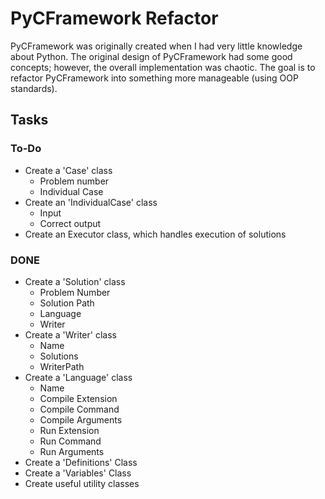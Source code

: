PyCFramework Refactor
=====================
PyCFramework was originally created when I had very little knowledge about 
Python. The original design of PyCFramework had some good concepts; however,
the overall implementation was chaotic. The goal is to refactor PyCFramework
into something more manageable (using OOP standards).


Tasks
-----


### To-Do ###
* Create a 'Case' class
	* Problem number
	* Individual Case
* Create an 'IndividualCase' class
	* Input 
	* Correct output
* Create an Executor class, which handles execution of solutions

### DONE ###
* Create a 'Solution' class
	* Problem Number
	* Solution Path
	* Language
	* Writer
* Create a 'Writer' class
	* Name
	* Solutions
	* WriterPath
* Create a 'Language' class
	* Name
	* Compile Extension
	* Compile Command
	* Compile Arguments
	* Run Extension
	* Run Command
	* Run Arguments
* Create a 'Definitions' Class
* Create a 'Variables' Class
* Create useful utility classes
	
